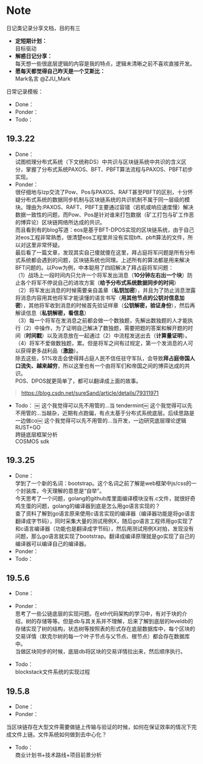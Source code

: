 # Note
日记类记录分享文档，目的有三  
- **定短期计划：**  
目标驱动
- **解惑日记分享：**  
每天想一些很底层逻辑的内容是我的特点，逻辑未清晰之前不喜欢直接开发。
- **愿每天都觉得自己昨天是一个艾斯比：**  
Mark名言 @ZJU_Mark

日常记录模板：  
- Done：  
- Ponder：  
- Todo：  


## 19.3.22  
- Done：  
试图梳理分布式系统（下文统称DS）中共识与区块链系统中共识的含义区分，掌握了分布式系统PAXOS、BFT、PBFT算法流程与PAXOS、PBFT初步实现。
- Ponder：  
很仔细地与lzp交流了Pow、Pos与PAXOS、RAFT甚至PBFT的区别，十分怀疑分布式系统的数据同步机制与区块链系统的共识机制不属于同一层级的模块。理由为:PAXOS、RAFT、PBFT主要通过容错（宕机或响应速度慢）解决数据一致性的问题，而Pow、Pos是针对谁来打包数据（矿工打包与矿工作恶的博弈论）区块链网络所达成的共识。  
而且看到有的blog写道：eos是基于BFT-DPOS实现的区块链系统，由于自己对eos工程非常熟悉，很清楚eos工程里并没有实现bft、pbft算法的文件，所以对这里非常怀疑。  
最后看了一篇文章，发现其实自己傻就傻在这里，拜占庭将军问题是所有分布式系统都会遇到的问题，区块链系统也同理。上述所有的算法都是用来解决BFT问题的。以Pow为例，中本聪用了四招解决了拜占庭将军问题：  
（1）战场上一段时间内只允许一个将军发出消息（**10分钟左右出一个块**）防止各个将军不停说自己的进攻方案（**给予分布式系统数据同步的时间**）  
（2）将军发出消息的时候需要亲自盖章（**私钥加密**），并且为了防止消息泄露将消息内容用其他将军才能读懂的语言书写（**用其他节点的公钥对信息加密**），其他将军收到消息的时候首先验证样章（**公钥解密，验证身份**），然后再解读信息（**私钥解密，看信息**）  
（3）每一个将军在发消息之前都会做一个数独题，先解出数独题的人才能执行（2）中操作，为了证明自己解决了数独题，需要把题的答案和解开题的时间（**时间戳**）以及消息放在一起通过（2）中流程发送出去（**计算量证明**）。  
（4）将军不爱做数独题，累。但是将军之间有过规定，第一个发消息的人可以获得更多战利品（**激励**）。  
除去这些，51%攻击会使得拜占庭人民不信任驻守军队，会导致**拜占庭帝国人口流失、越来越穷**，所以这里也有一个由将军们和帝国之间的博弈达成的共识。  
POS、DPOS就更简单了，都可以翻译成上面的故事。
> https://blog.csdn.net/sureSand/article/details/79311971
- Todo：  ￼
这个我觉得可以先不用管的...当
tendermint￼
这个我觉得可以先不用管的...当越杂，近期有点跑偏，有点太基于分布式系统底层。后续思路是一边做co￼
这个我觉得可以先不用管的...当开发，一边研究底层理论逻辑  
RUST+GO  
跨链底层框架分析  
COSMOS sdk


## 19.3.25
- Done：  
学到了一个新的名词：bootstrap。这个名词之前了解是web框架中js/css的一个封装库，今天理解的意思是“自举”。  
今天思考了一个问题，golang的github库里面编译模块没有.c文件，就很好奇鸡生蛋的问题，golang的编译器到底是怎么用go语言实现的？  
查了资料了解到go语言原来使用c语言实现的编译器（编译器功能是将go语言翻译成字节码），同时采集大量的测试用例X，随后go语言工程师用go实现了和c语言编译器（功能也是翻译成字节码），然后用测试用例X对拍，发现没有问题，那么go语言就实现了bootstrap。翻译成编译原理就是go实现了自己的编译器可以编译自己的编译器。
- Ponder：  
- Todo：  


## 19.5.6

- Done：  
- Ponder：  
思考了一些公链底层的实现问题。在eth代码架构的学习中，有对于块的介绍，树的存储等等。但是db与其关系并不理解，后来了解到底层的leveldb的存储实现了树的结构，状态树等按照表的形式存在底层数据库中，每个区块的交易详情（默克尔树的每一个叶子节点与父节点、根节点）都会存在数据库中。  
当做区块同步的时候，底层db将区块的交易详情拉出来，然后顺序执行。

- Todo：  
blockstack文件系统的实现过程

## 19.5.8

- Done：  
- Ponder：  

当区块链存在大型文件需要做链上传输与验证的时候，如何在保证效率的情况下完成文件上链。文件系统如何做到去中心化？

- Todo：  
商业计划书+技术路线+项目前景分析

